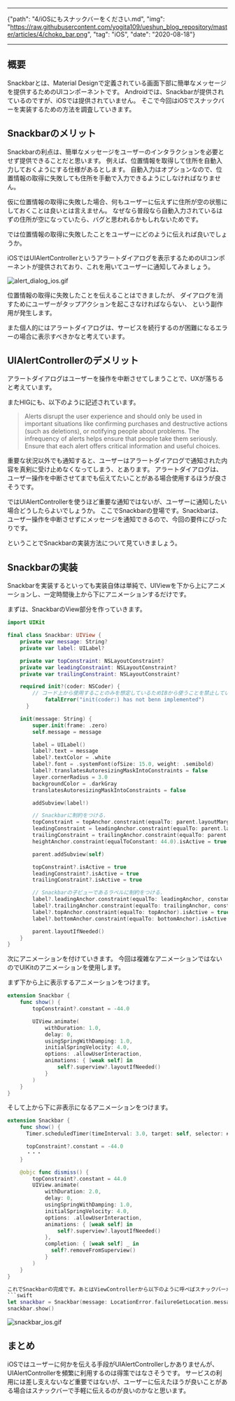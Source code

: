 *****
{"path": "4/iOSにもスナックバーをください.md", "img": "https://raw.githubusercontent.com/yogita109/ueshun_blog_repository/master/articles/4/choko_bar.png", "tag": "iOS", "date": "2020-08-18"}
*****

## 概要
Snackbarとは、Material Designで定義されている画面下部に簡単なメッセージを提供するためのUIコンポーネントです。
Androidでは、Snackbarが提供されているのですが、iOSでは提供されていません。
そこで今回はiOSでスナックバーを実装するための方法を調査していきます。

## Snackbarのメリット
Snackbarの利点は、簡単なメッセージをユーザーのインタラクションを必要とせず提供できることだと思います。
例えば、位置情報を取得して住所を自動入力しておくようにする仕様があるとします。
自動入力はオプションなので、位置情報の取得に失敗しても住所を手動で入力できるようにしなければなりません。

仮に位置情報の取得に失敗した場合、何もユーザーに伝えずに住所が空の状態にしておくことは良いとは言えません。
なぜなら普段なら自動入力されているはずの住所が空になっていたら、バグと思われるかもしれないためです。

では位置情報の取得に失敗したことをユーザーにどのように伝えれば良いでしょうか。

iOSではUIAlertControllerというアラートダイアログを表示するためのUIコンポーネントが提供されており、これを用いてユーザーに通知してみましょう。

![alert_dialog_ios.gif](https://raw.githubusercontent.com/yogita109/ueshun_blog_repository/master/articles/4/alert_dialog_ios.gif)

位置情報の取得に失敗したことを伝えることはできましたが、
ダイアログを消すためにユーザーがタップアクションを起こさなければならない、
という副作用が発生します。

また個人的にはアラートダイアログは、サービスを続行するのが困難になるエラーの場合に表示すべきかなと考えています。

## UIAlertControllerのデメリット
アラートダイアログはユーザーを操作を中断させてしまうことで、UXが落ちると考えています。

またHIGにも、以下のように記述されています。
>  Alerts disrupt the user experience and should only be used in important situations like confirming purchases and destructive actions (such as deletions), or notifying people about problems. The infrequency of alerts helps ensure that people take them seriously. Ensure that each alert offers critical information and useful choices.

重要な状況以外でも通知すると、ユーザーはアラートダイアログで通知された内容を真剣に受け止めなくなってしまう、とあります。
アラートダイアログは、ユーザー操作を中断させてまでも伝えてたいことがある場合使用するほうが良さそうです。

ではUIAlertControllerを使うほど重要な通知ではないが、ユーザーに通知したい場合どうしたらよいでしょうか。
ここでSnackbarの登場です。Snackbarは、ユーザー操作を中断させずにメッセージを通知できるので、今回の要件にぴったりです。

ということでSnackbarの実装方法について見ていきましょう。

## Snackbarの実装
Snackbarを実装するといっても実装自体は単純で、UIViewを下から上にアニメーションし、一定時間後上から下にアニメーションするだけです。

まずは、SnackbarのView部分を作っていきます。

```swift
import UIKit

final class Snackbar: UIView {
    private var message: String?
    private var label: UILabel?

    private var topConstraint: NSLayoutConstraint?
    private var leadingConstraint: NSLayoutConstraint?
    private var trailingConstraint: NSLayoutConstraint?

    required init?(coder: NSCoder) {
        // コード上から使用することのみを想定しているためIBから使うことを禁止しています
		    fatalError("init(coder:) has not benn implemented")
	  }

    init(message: String) {
        super.init(frame: .zero)
        self.message = message

        label = UILabel()
        label?.text = message
        label?.textColor = .white
        label?.font = .systemFont(ofSize: 15.0, weight: .semibold)
        label?.translatesAutoresizingMaskIntoConstraints = false
        layer.cornerRadius = 3.0
        backgroundColor = .darkGray
        translatesAutoresizingMaskIntoConstraints = false

        addSubview(label!)

        // Snackbarに制約をつける.
        topConstraint = topAnchor.constraint(equalTo: parent.layoutMarginsGuide.bottomAnchor, constant: 0.0)
        leadingConstraint = leadingAnchor.constraint(equalTo: parent.layoutMarginsGuide.leadingAnchor)
        trailingConstraint = trailingAnchor.constraint(equalTo: parent.layoutMarginsGuide.trailingAnchor)
        heightAnchor.constraint(equalToConstant: 44.0).isActive = true

        parent.addSubview(self)

        topConstraint?.isActive = true
        leadingConstraint?.isActive = true
        trailingConstraint?.isActive = true

        // Snackbarの子ビューであるラベルに制約をつける.
        label?.leadingAnchor.constraint(equalTo: leadingAnchor, constant: 16.0).isActive = true
        label?.trailingAnchor.constraint(equalTo: trailingAnchor, constant: 16.0).isActive = true
        label?.topAnchor.constraint(equalTo: topAnchor).isActive = true
        label?.bottomAnchor.constraint(equalTo: bottomAnchor).isActive = true

        parent.layoutIfNeeded()
    }
}
```

次にアニメーションを付けていきます。
今回は複雑なアニメーションではないのでUIKitのアニメーションを使用します。

まず下から上に表示するアニメーションをつけます。
```swift
extension Snackbar {
    func show() {
        topConstraint?.constant = -44.0

        UIView.animate(
            withDuration: 1.0,
            delay: 0,
            usingSpringWithDamping: 1.0,
            initialSpringVelocity: 4.0,
            options: .allowUserInteraction,
            animations: { [weak self] in
                self?.superview?.layoutIfNeeded()
            }
        )
    }
}
```

そして上から下に非表示になるアニメーションをつけます。
```swift
extension Snackbar {
    func show() {
      Timer.scheduledTimer(timeInterval: 3.0, target: self, selector: #selector(dismiss), userInfo: nil, repeats: false)

      topConstraint?.constant = -44.0
      ・・・
    }

    @objc func dismiss() {
        topConstraint?.constant = 44.0
        UIView.animate(
            withDuration: 2.0,
            delay: 0,
            usingSpringWithDamping: 1.0,
            initialSpringVelocity: 4.0,
            options: .allowUserInteraction,
            animations: { [weak self] in
                self?.superview?.layoutIfNeeded()
            },
            completion: { [weak self] _ in
              self?.removeFromSuperview()
            }
        )
    }
}

これでSnackbarの完成です。あとはViewControllerから以下のように呼べばスナックバーが表示されます。
```swift
let snackbar = Snackbar(message: LocationError.failureGetLocation.message, parent: view)
snackbar.show()
```

![snackbar_ios.gif](https://raw.githubusercontent.com/yogita109/ueshun_blog_repository/master/articles/4/snackbar_ios.gif)

## まとめ
iOSではユーザーに何かを伝える手段がUIAlertControllerしかありませんが、UIAlertControllerを頻繁に利用するのは得策ではなさそうです。
サービスの利用には差し支えないなど重要ではないが、ユーザーに伝えたほうが良いことがある場合はスナックバーで手軽に伝えるのが良いのかなと思います。